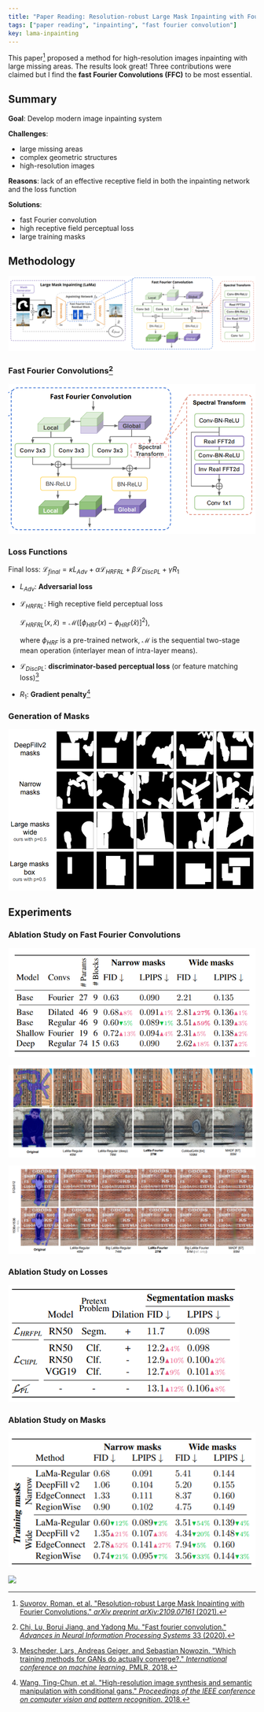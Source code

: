 ```yaml
---
title: "Paper Reading: Resolution-robust Large Mask Inpainting with Fourier Convolutions"
tags: ["paper reading", "inpainting", "fast fourier convolution"]
key: lama-inpainting
---
```


This paper[^lama] proposed a method for high-resolution images inpainting with large missing areas. The results look great! Three contributions were claimed but I find the **fast Fourier Convolutions (FFC)** to be most essential. 

<!--more-->

## Summary

**Goal**: Develop modern image inpainting system

**Challenges**:

- large missing areas
- complex geometric structures
- high-resolution images

**Reasons**:  lack of an effective receptive field in both the inpainting network and the loss function

**Solutions**:

- fast Fourier convolution
- high receptive field perceptual loss
- large training masks

## Methodology

![scheme](https://raw.githubusercontent.com/yuanpinz/blog/main/assets/images/posts/image-20211019164509053.png "The scheme of the proposed method for large-mask inpainting (LaMa)")

### Fast Fourier Convolutions[^ffc]

![image-20211019173512461](https://raw.githubusercontent.com/yuanpinz/blog/main/assets/images/posts/image-20211019173512461.png)

### Loss Functions

Final loss: $\mathcal{L}_{final}=\kappa L_{Adv}+\alpha \mathcal{L}_{HRFRL} + \beta \mathcal{L}_{DiscPL} + \gamma R_1$​​​​

- $L_{Adv}$: **Adversarial loss**

- $\mathcal{L}_{HRFRL}$: High receptive field perceptual loss

  $\mathcal{L}_{HRFRL}(x,\hat{x})=\mathcal{M}([\phi_{HRF}(x)-\phi_{HRF}(\hat{x})]^2)$​​ ,​

  where $\phi_{HRF}$ is a pre-trained network, $\mathcal{M}$ is the sequential two-stage mean operation (interlayer mean of intra-layer means).

- $\mathcal{L}_{DiscPL}$: **discriminator-based perceptual loss** (or feature matching loss)[^dpl]

- $R_1$: **Gradient penalty**​[^r1]

### Generation of Masks

![image-20211019170856702](https://raw.githubusercontent.com/yuanpinz/blog/main/assets/images/posts/image-20211019170856702.png)

## Experiments

### Ablation Study on Fast Fourier Convolutions

![image-20211019174309601](https://raw.githubusercontent.com/yuanpinz/blog/main/assets/images/posts/image-20211019174309601.png)

![image-20211019173624223](https://raw.githubusercontent.com/yuanpinz/blog/main/assets/images/posts/image-20211019173624223.png)

![image-20211019173637378](https://raw.githubusercontent.com/yuanpinz/blog/main/assets/images/posts/image-20211019173637378.png)

### Ablation Study on Losses

![image-20211019174435621](https://raw.githubusercontent.com/yuanpinz/blog/main/assets/images/posts/image-20211019174435621.png)

### Ablation Study on Masks

![image-20211019174446320](https://raw.githubusercontent.com/yuanpinz/blog/main/assets/images/posts/image-20211019174446320.png)



[^lama]: [Suvorov, Roman, et al. "Resolution-robust Large Mask Inpainting with Fourier Convolutions." *arXiv preprint arXiv:2109.07161* (2021).](https://arxiv.org/pdf/2109.07161.pdf)
[^ffc]: [Chi, Lu, Borui Jiang, and Yadong Mu. "Fast fourier convolution." *Advances in Neural Information Processing Systems* 33 (2020).](https://proceedings.neurips.cc/paper/2020/file/2fd5d41ec6cfab47e32164d5624269b1-Paper.pdf)

[^r1]: [Wang, Ting-Chun, et al. "High-resolution image synthesis and semantic manipulation with conditional gans." *Proceedings of the IEEE conference on computer vision and pattern recognition*. 2018.](https://openaccess.thecvf.com/content_cvpr_2018/papers/Wang_High-Resolution_Image_Synthesis_CVPR_2018_paper.pdf)
[^dpl]: [Mescheder, Lars, Andreas Geiger, and Sebastian Nowozin. "Which training methods for GANs do actually converge?." *International conference on machine learning*. PMLR, 2018.](http://proceedings.mlr.press/v80/mescheder18a/mescheder18a.pdf)





![](https://raw.githubusercontent.com/yuanpinz/blog/main/assets/images/posts/image.png)

